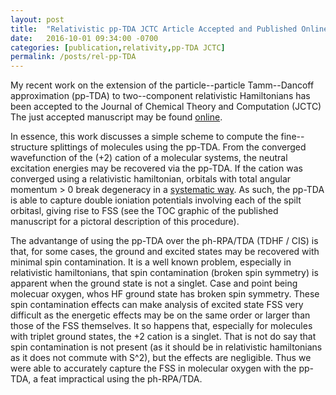 ```yaml
---
layout: post
title:  "Relativistic pp-TDA JCTC Article Accepted and Published Online"
date:   2016-10-01 09:34:00 -0700
categories: [publication,relativity,pp-TDA JCTC]
permalink: /posts/rel-pp-TDA
---
```



My recent work on the extension of the particle--particle Tamm--Dancoff
approximation (pp-TDA) to two--component relativistic Hamiltonians has been
accepted to the Journal of Chemical Theory and Computation (JCTC) The just
accepted manuscript may be found
[online](http://doi.org/10.1021/acs.jctc.6b00833).


In essence, this work discusses a simple scheme to compute the fine--structure
splittings of molecules using the pp-TDA. From the converged wavefunction of the
(+2) cation of a molecular systems, the neutral excitation energies may be
recovered via the pp-TDA. If the cation was converged using a relativistic
hamiltonian, orbitals with total angular momentum > 0 break degeneracy in a
[systematic way](https://en.wikipedia.org/wiki/Fine_structure). As such, the
pp-TDA is able to capture double ioniation potentials involving each of the
spilt orbitasl, giving rise to FSS (see the TOC graphic of the published
manuscript for a pictoral description of this procedure).

The advantange of using the pp-TDA over the ph-RPA/TDA (TDHF / CIS) is that, for
some cases, the ground and excited states may be recovered with minimal spin
contamination. It is a well known problem, especially in relativistic
hamiltonians, that spin contamination (broken spin symmetry) is apparent when
the ground state is not a singlet. Case and point being molecuar oxygen, whos HF
ground state has broken spin symmetry. These spin contamination effects can make
analysis of excited state FSS very difficult as the energetic effects may be on
the same order or larger than those of the FSS themselves. It so happens that,
especially for molecules with triplet ground states, the +2 cation is a singlet.
That is not do say that spin contamination is not present (as it should be in
relativistic hamiltonians as it does not commute with S^2), but the effects are
negligible. Thus we were able to accurately capture the FSS in molecular oxygen
with the pp-TDA, a feat impractical using the ph-RPA/TDA. 

